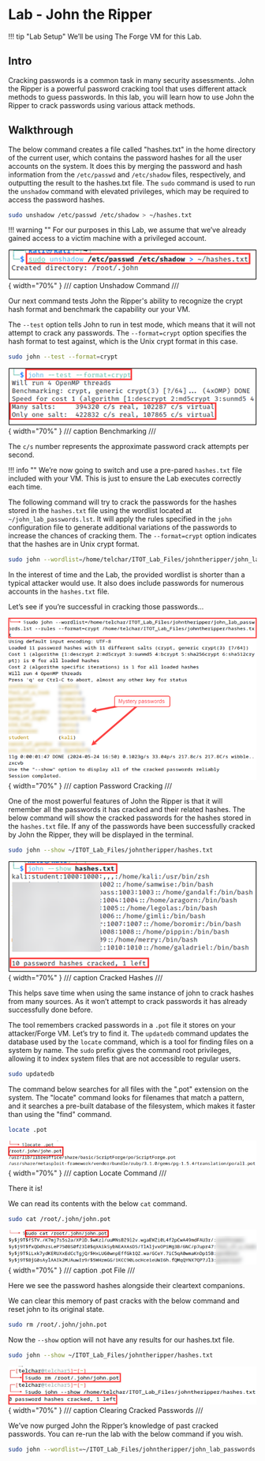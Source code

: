 # Lab - John the Ripper

!!! tip "Lab Setup"
    We’ll be using The Forge VM for this Lab.

## Intro

Cracking passwords is a common task in many security assessments. John the Ripper is a powerful password cracking tool that uses different attack methods to guess passwords. In this lab, you will learn how to use John the Ripper to crack passwords using various attack methods.

## Walkthrough

The below command creates a file called "hashes.txt" in the home directory of the current user, which contains the password hashes for all the user accounts on the system. It does this by merging the password and hash information from the `/etc/passwd` and `/etc/shadow` files, respectively, and outputting the result to the hashes.txt file. The `sudo` command is used to run the `unshadow` command with elevated privileges, which may be required to access the password hashes.

```bash
sudo unshadow /etc/passwd /etc/shadow > ~/hashes.txt
```

!!! warning ""
    For our purposes in this Lab, we assume that we’ve already gained access to a victim machine with a privileged account.

![Unshadow Command](./img/Untitled.png){ width="70%" }
/// caption
Unshadow Command
///

Our next command tests John the Ripper's ability to recognize the crypt hash format and benchmark the capability our your VM.

The `--test` option tells John to run in test mode, which means that it will not attempt to crack any passwords. The `--format=crypt` option specifies the hash format to test against, which is the Unix crypt format in this case.

```bash
sudo john --test --format=crypt
```

![Benchmarking](./img/Untitled%201.png){ width="70%" }
/// caption
Benchmarking
///

The `c/s` number represents the approximate password crack attempts per second.

!!! info ""
    We’re now going to switch and use a pre-pared `hashes.txt` file included with your VM. This is just to ensure the Lab executes correctly each time.

The following command will try to crack the passwords for the hashes stored in the `hashes.txt` file using the wordlist located at `~/john_lab_passwords.lst`. It will apply the rules specified in the `john` configuration file to generate additional variations of the passwords to increase the chances of cracking them. The `--format=crypt` option indicates that the hashes are in Unix crypt format.

```bash
sudo john --wordlist=/home/telchar/ITOT_Lab_Files/johntheripper/john_lab_passwords.lst --rules --format=crypt /home/telchar/ITOT_Lab_Files/johntheripper/hashes.txt
```

In the interest of time and the Lab, the provided wordlist is shorter than a typical attacker would use. It also does include passwords for numerous accounts in the `hashes.txt` file.

Let’s see if you’re successful in cracking those passwords…

![Password Cracking](./img/Untitled%202.png){ width="70%" }
/// caption
Password Cracking
///

One of the most powerful features of John the Ripper is that it will remember all the passwords it has cracked and their related hashes. The below command will show the cracked passwords for the hashes stored in the `hashes.txt` file. If any of the passwords have been successfully cracked by John the Ripper, they will be displayed in the terminal.

```bash
sudo john --show ~/ITOT_Lab_Files/johntheripper/hashes.txt
```

![Cracked Hashes](./img/Untitled%203.png){ width="70%" }
/// caption
Cracked Hashes
///

This helps save time when using the same instance of john to crack hashes from many sources. As it won’t attempt to crack passwords it has already successfully done before.

The tool remembers cracked passwords in a `.pot` file it stores on your attacker/Forge VM. Let’s try to find it.
The `updatedb` command updates the database used by the `locate` command, which is a tool for finding files on a system by name. The `sudo` prefix gives the command root privileges, allowing it to index system files that are not accessible to regular users.

```bash
sudo updatedb
```

The command below searches for all files with the ".pot" extension on the system. The "locate" command looks for filenames that match a pattern, and it searches a pre-built database of the filesystem, which makes it faster than using the "find" command.

```bash
locate .pot
```

![Locate Command](./img/Untitled%204.png){ width="70%" }
/// caption
Locate Command
///

There it is!

We can read its contents with the below `cat` command.

```bash
sudo cat /root/.john/john.pot
```

![.pot File](./img/Untitled%205.png){ width="70%" }
/// caption
.pot File
///

Here we see the password hashes alongside their cleartext companions.

We can clear this memory of past cracks with the below command and reset john to its original state.

```bash
sudo rm /root/.john/john.pot
```

Now the `--show` option will not have any results for our hashes.txt file.

```bash
sudo john --show ~/ITOT_Lab_Files/johntheripper/hashes.txt
```

![Clearing Cracked Passwords](./img/Untitled%206.png){ width="70%" }
/// caption
Clearing Cracked Passwords
///

We’ve now purged John the Ripper’s knowledge of past cracked passwords. You can re-run the lab with the below command if you wish.

```bash
sudo john --wordlist=~/ITOT_Lab_Files/johntheripper/john_lab_passwords.lst --rules --format=crypt ~/ITOT_Lab_Files/johntheripper/hashes.txt
```